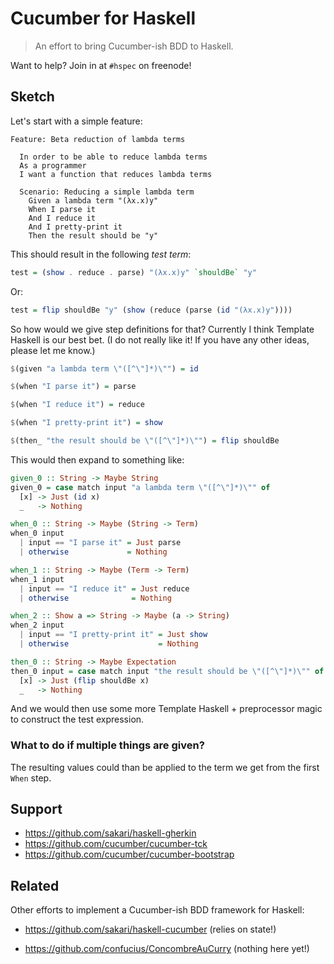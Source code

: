 # Cucumber for Haskell

> An effort to bring Cucumber-ish BDD to Haskell.

Want to help?  Join in at `#hspec` on freenode!

## Sketch

Let's start with a simple feature:

```feature
Feature: Beta reduction of lambda terms

  In order to be able to reduce lambda terms
  As a programmer
  I want a function that reduces lambda terms

  Scenario: Reducing a simple lambda term
    Given a lambda term "(λx.x)y"
    When I parse it
    And I reduce it
    And I pretty-print it
    Then the result should be "y"
```

This should result in the following _test term_:

```haskell
test = (show . reduce . parse) "(λx.x)y" `shouldBe` "y"
```

Or:

```haskell
test = flip shouldBe "y" (show (reduce (parse (id "(λx.x)y"))))
```

So how would we give step definitions for that?  Currently I think Template
Haskell is our best bet. (I do not really like it!  If you have any other
ideas, please let me know.)

```haskell
$(given "a lambda term \"([^\"]*)\"") = id

$(when "I parse it") = parse

$(when "I reduce it") = reduce

$(when "I pretty-print it") = show

$(then_ "the result should be \"([^\"]*)\"") = flip shouldBe
```

This would then expand to something like:

```haskell
given_0 :: String -> Maybe String
given_0 = case match input "a lambda term \"([^\"]*)\"" of
  [x] -> Just (id x)
  _   -> Nothing

when_0 :: String -> Maybe (String -> Term)
when_0 input
  | input == "I parse it" = Just parse
  | otherwise             = Nothing

when_1 :: String -> Maybe (Term -> Term)
when_1 input
  | input == "I reduce it" = Just reduce
  | otherwise              = Nothing

when_2 :: Show a => String -> Maybe (a -> String)
when_2 input
  | input == "I pretty-print it" = Just show
  | otherwise                    = Nothing

then_0 :: String -> Maybe Expectation
then_0 input = case match input "the result should be \"([^\"]*)\"" of
  [x] -> Just (flip shouldBe x)
  _   -> Nothing
```

And we would then use some more Template Haskell + preprocessor magic to
construct the test expression.

### What to do if multiple things are given?

The resulting values could than be applied to the term we get from the first
`When` step.

## Support

 * https://github.com/sakari/haskell-gherkin
 * https://github.com/cucumber/cucumber-tck
 * https://github.com/cucumber/cucumber-bootstrap

## Related

Other efforts to implement a Cucumber-ish BDD framework for Haskell:

 * https://github.com/sakari/haskell-cucumber (relies on state!)

 * https://github.com/confucius/ConcombreAuCurry (nothing here yet!)
